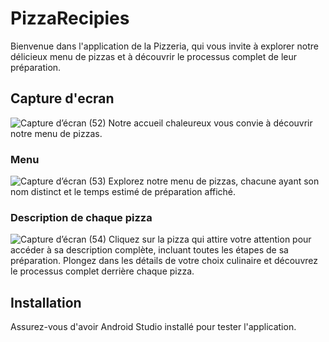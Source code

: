 # PizzaRecipies

Bienvenue dans l'application de la Pizzeria, qui vous invite à explorer notre délicieux menu de pizzas et à découvrir le processus complet de leur préparation.

## Capture d'ecran

![Capture d’écran (52)](https://github.com/Nouhaila25/PizzaRecipies/assets/116907282/f8d32af6-5d9c-46aa-844a-e20733d44c21)
Notre accueil chaleureux vous convie à découvrir notre menu de pizzas.

### Menu
![Capture d’écran (53)](https://github.com/Nouhaila25/PizzaRecipies/assets/116907282/12276431-ea3d-465b-bddc-30a0a7bbd207)
Explorez notre menu de pizzas, chacune ayant son nom distinct et le temps estimé de préparation affiché.

### Description de chaque pizza
![Capture d’écran (54)](https://github.com/Nouhaila25/PizzaRecipies/assets/116907282/7f435c23-05a2-44f5-b402-bf0cd9833530)
Cliquez sur la pizza qui attire votre attention pour accéder à sa description complète, incluant toutes les étapes de sa préparation. Plongez dans les détails de votre choix culinaire et découvrez le processus complet derrière chaque pizza.

## Installation
Assurez-vous d'avoir Android Studio installé pour tester l'application.
